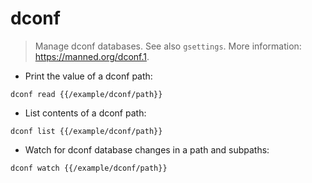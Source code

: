# dconf

> Manage dconf databases.
> See also `gsettings`.
> More information: <https://manned.org/dconf.1>.

- Print the value of a dconf path:

`dconf read {{/example/dconf/path}}`

- List contents of a dconf path:

`dconf list {{/example/dconf/path}}`

- Watch for dconf database changes in a path and subpaths:

`dconf watch {{/example/dconf/path}}`
